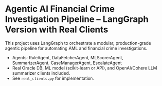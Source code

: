 # Agentic AI Financial Crime Investigation Pipeline – LangGraph Version with Real Clients

This project uses LangGraph to orchestrate a modular, production-grade agentic pipeline for automating AML and financial crime investigations.

- Agents: RuleAgent, DataFetcherAgent, MLScorerAgent, SummarizerAgent, CaseManagerAgent, EscalateAgent
- Real Oracle DB, ML model (scikit-learn or API), and OpenAI/Cohere LLM summarizer clients included.
- See `real_clients.py` for implementation.
